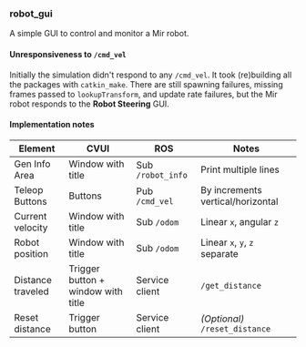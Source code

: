 ### robot_gui

A simple GUI to control and monitor a Mir robot.

#### Unresponsiveness to `/cmd_vel`

Initially the simulation didn't respond to any `/cmd_vel`. It took (re)building all the packages with `catkin_make`. There are still spawning failures, missing frames passed to `lookupTransform`, and update rate failures, but the Mir robot responds to the **Robot Steering** GUI. 

#### Implementation notes

Element | CVUI | ROS | Notes
--- | --- | --- | ---
Gen Info Area | Window with title | Sub `/robot_info` | Print multiple lines
Teleop Buttons | Buttons | Pub `/cmd_vel` | By increments vertical/horizontal
Current velocity | Window with title | Sub `/odom` | Linear `x`, angular `z`
Robot position | Window with title | Sub `/odom` | Linear `x`, `y`, `z` separate
Distance traveled | Trigger button + window with title | Service client | `/get_distance`
Reset distance | Trigger button | Service client | _(Optional)_ `/reset_distance`
